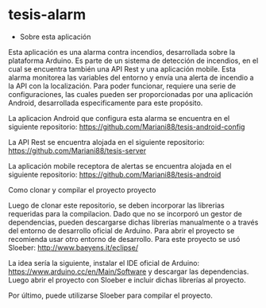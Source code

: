 # tesis-alarm

- Sobre esta aplicación

Esta aplicación es una alarma contra incendios, desarrollada sobre la plataforma Arduino. Es parte de un sistema de detección de incendios, en el cual se encuentra también una API Rest y una aplicación mobile.
Esta alarma monitorea las variables del entorno y envía una alerta de incendio a la API con la localización.
Para poder funcionar, requiere una serie de configuraciones, las cuales pueden ser proporcionadas por una aplicación Android, desarrollada especificamente para este propósito.


La aplicacion Android que configura esta alarma se encuentra en el siguiente repositorio: https://github.com/Mariani88/tesis-android-config

La API Rest se encuentra alojada en el siguiente repositorio: https://github.com/Mariani88/tesis-server

La aplicación mobile receptora de alertas se encuentra alojada en el siguiente repositorio: https://github.com/Mariani88/tesis-android





Como clonar y compilar el proyecto proyecto

Luego de clonar este repositorio, se deben incorporar las librerias requeridas para la compilacion. Dado que no se incorporó un gestor de dependencias, pueden descargarse dichas librerías manualmente o a través del entorno de desarrollo oficial de Arduino. 
Para abrir el proyecto se recomienda usar otro entorno de desarrollo. Para este proyecto se usó Sloeber: http://www.baeyens.it/eclipse/

La idea sería la siguiente, instalar el IDE oficial de Arduino: https://www.arduino.cc/en/Main/Software y descargar las dependencias. Luego abrir el proyecto con Sloeber e incluir dichas librerías al proyecto.

Por último, puede utilizarse Sloeber para compilar el proyecto.
